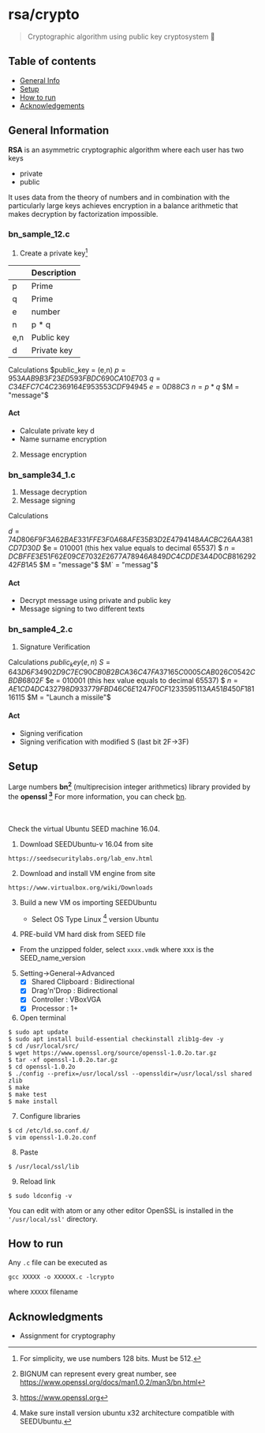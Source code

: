 # rsa/crypto 
 > Cryptographic algorithm using public key cryptosystem :tada:
 

## Table of contents
* [General Info](#general-information)
* [Setup](#setup)
* [How to run](#how-to-run)
* [Acknowledgements](#acknowledgments)

## General Information
__RSA__ is an asymmetric cryptographic algorithm where each user has two keys
* private 
* public

It uses data from the theory of numbers and in combination with the particularly large keys achieves encryption in 
a balance arithmetic that makes decryption by factorization impossible.

### bn_sample_12.c
1. Create a private key[^4]

|   | Description |
| ------------- | ------------- |
| p  | Prime  |
| q  | Prime  |
| e  | number |
| n  |  p * q |
| e,n  |  Public key |
| d |  Private key |
    
Calculations
$public_key = (e,n)
$p = 953AAB9B3F23ED593FBDC690CA10E703$
$q = C34EFC7C4C2369164E953553CDF94945$
$e = 0D88C3$
$n = p * q$
$M = "message"$

#### Act 
* Calculate private key d
* Name surname encryption


2. Message encryption

### bn_sample34_1.c
1. Message decryption
2. Message signing

Calculations

$d = 74D806F9F3A62BAE331FFE3F0A68AFE35B3D2E4794148AACBC26AA381CD7D30D$
$e = 010001 (this hex value equals to decimal 65537) $
$n = DCBFFE3E51F62E09CE7032E2677A78946A849DC4CDDE3A4D0CB81629242FB1A5$
$M = "message"$
$M` = "messag"$

#### Act 
* Decrypt message using private and public key
* Message signing to two different texts

### bn_sample4_2.c
1. Signature Verification

Calculations
$public_key (e,n)$
$S = 643D6F34902D9C7EC90CB0B2BCA36C47FA37165C0005CAB026C0542CBDB6802F$
$e = 010001 (this hex value equals to decimal 65537) $
$n = AE1CD4DC432798D933779FBD46C6E1247F0CF1233595113AA51B450F18116115$
$M = "Launch a missile"$

#### Act 
* Signing verification
* Signing verification with modified S (last bit 2F->3F)


## Setup
Large numbers **bn[^1]** (multiprecision integer arithmetics) library provided by the **openssl [^2]**
For more information, you can check [bn](https://www.openssl.org/docs/man1.0.2/man3/bn.html).

<br><br>
Check the virtual Ubuntu SEED machine 16.04.


1. Download SEEDUbuntu-v 16.04 from site
```
https://seedsecuritylabs.org/lab_env.html
```
2. Download and install VM engine from site
```
https://www.virtualbox.org/wiki/Downloads
```
3. Build a new VM os importing SEEDUbuntu 
   * Select OS Type Linux [^3] version Ubuntu

4. PRE-build VM hard disk from SEED file
  * From the unzipped folder, select ```xxxx.vmdk``` where xxx is the SEED_name_version

5. Setting->General->Advanced 
   - [x] Shared Clipboard : Bidirectional
   - [x] Drag'n'Drop : Bidirectional
   - [x] Controller : VBoxVGA
   - [x] Processor : 1+ 

6. Open terminal
```
$ sudo apt update
$ sudo apt install build-essential checkinstall zlib1g-dev -y
$ cd /usr/local/src/
$ wget https://www.openssl.org/source/openssl-1.0.2o.tar.gz
$ tar -xf openssl-1.0.2o.tar.gz
$ cd openssl-1.0.2o
$ ./config --prefix=/usr/local/ssl --openssldir=/usr/local/ssl shared zlib
$ make
$ make test
$ make install
```

7. Configure libraries
```
$ cd /etc/ld.so.conf.d/
$ vim openssl-1.0.2o.conf
```
8. Paste
```
$ /usr/local/ssl/lib
```
9. Reload link
```
$ sudo ldconfig -v
```
You can edit with atom or any other editor
OpenSSL is installed in the `'/usr/local/ssl'` directory.



## How to run
Any `.c` file can be executed as
```
gcc XXXXX -o XXXXXX.c -lcrypto
```

where `XXXXX` filename




## Acknowledgments
* Assignment for cryptography

[^1]: BIGNUM can represent every great number, see https://www.openssl.org/docs/man1.0.2/man3/bn.html
[^2]: https://www.openssl.org
[^3]: Make sure install version ubuntu x32 architecture compatible with SEEDUbuntu.
[^4]: For simplicity, we use numbers 128 bits. Must be 512.
